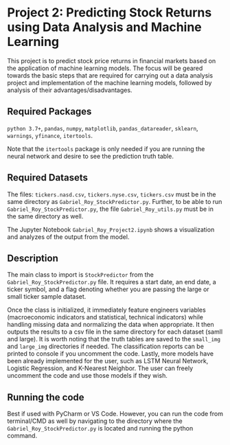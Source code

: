 # Project 2: Predicting Stock Returns using Data Analysis and Machine Learning
This project is to predict stock price returns in financial markets based on the application of machine learning models.
The focus will be geared towards the basic steps that are required for carrying out a data analysis project and
implementation of the machine learning models, followed by analysis of their advantages/disadvantages.

## Required Packages
`python 3.7+`, `pandas`, `numpy`, `matplotlib`, `pandas_datareader`, `sklearn`, `warnings`, `yfinance`, `itertools`.

Note that the `itertools` package is only needed if you are running the neural network and desire to see the prediction
truth table.

## Required Datasets

The files: `tickers.nasd.csv`, `tickers.nyse.csv`, `tickers.csv` must be in the same directory as
`Gabriel_Roy_StockPredictor.py`. Further, to be able to run `Gabriel_Roy_StockPredictor.py`, the file
`Gabriel_Roy_utils.py` must be in the same directory as well.

The Jupyter Notebook `Gabriel_Roy_Project2.ipynb` shows a visualization and analyzes of the output from the model.

## Description

The main class to import is `StockPredictor` from the `Gabriel_Roy_StockPredictor.py` file.
It requires a start date, an end date, a ticker symbol, and a flag denoting whether you are passing the large
or small ticker sample dataset.

Once the class is initialized, it immediately feature engineers variables (macroeconomic indicators
and statistical, technical indicators) while handling missing data and normalizing the data when appropriate.
It then outputs the results to a csv file in the same directory for each dataset (samll and large). It is worth noting that
the truth tables are saved to the `small_img` and `large_img` directories if needed. The classification reports can be
printed to console if you uncomment the code. Lastly, more models have been already implemented for the user, such as
LSTM Neural Network, Logistic Regression, and K-Nearest Neighbor. The user can freely uncomment the code and use those models
if they wish.

## Running the code

Best if used with PyCharm or VS Code. However, you can run the code from terminal/CMD as well by navigating
to the directory where the `Gabriel_Roy_StockPredictor.py` is located and running the python command.